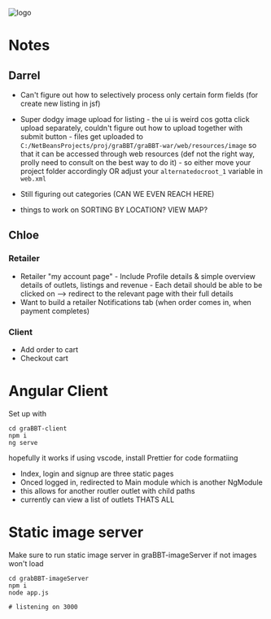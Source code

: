 ![logo](https://i.imgur.com/WtqFOwP.png)

# Notes

## Darrel

- Can't figure out how to selectively process only certain form fields (for create new listing in jsf)

- Super dodgy image upload for listing - the ui is weird cos gotta click upload separately, couldn't figure out how to upload together with submit button - files get uploaded to `C:/NetBeansProjects/proj/graBBT/graBBT-war/web/resources/image` so that it can be accessed through web resources (def not the right way, prolly need to consult on the best way to do it) - so either move your project folder accordingly OR adjust your `alternatedocroot_1` variable in `web.xml`
- Still figuring out categories (CAN WE EVEN REACH HERE)
- things to work on SORTING BY LOCATION? VIEW MAP?

## Chloe

### Retailer
- Retailer "my account page" - Include Profile details & simple overview details of outlets, listings and revenue - Each detail should be able to be clicked on --> redirect to the relevant page with their full details
- Want to build a retailer Notifications tab (when order comes in, when payment completes)

### Client
- Add order to cart
- Checkout cart


# Angular Client

Set up with

```
cd graBBT-client
npm i
ng serve
```

hopefully it works
if using vscode, install Prettier for code formatiing

- Index, login and signup are three static pages
- Onced logged in, redirected to Main module which is another NgModule
- this allows for another routler outlet with child paths
- currently can view a list of outlets THATS ALL

# Static image server

Make sure to run static image server in graBBT-imageServer if not images won't load

```
cd grabBBT-imageServer
npm i
node app.js

# listening on 3000
```
